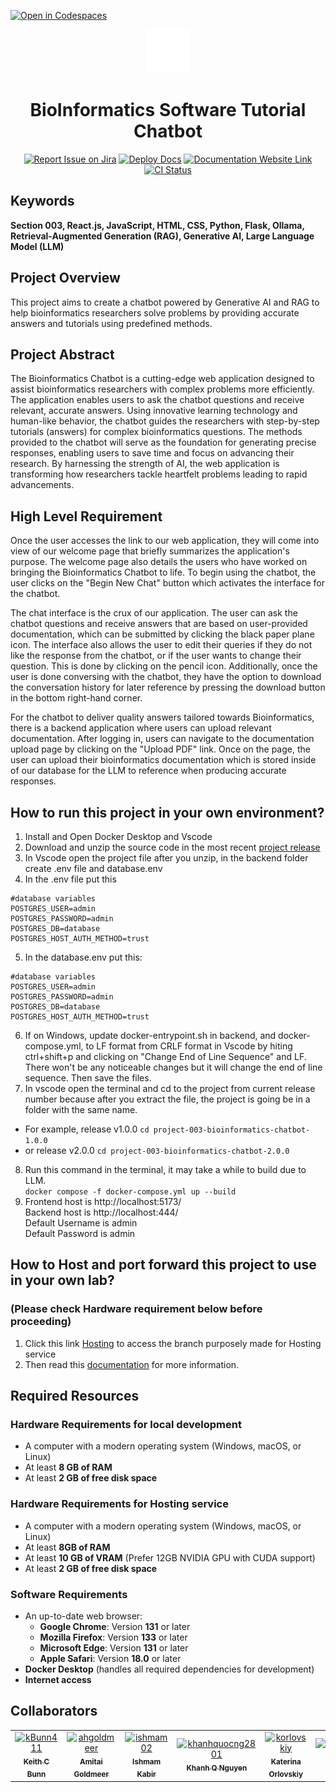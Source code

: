 [![Open in Codespaces](https://classroom.github.com/assets/launch-codespace-2972f46106e565e64193e422d61a12cf1da4916b45550586e14ef0a7c637dd04.svg)](https://classroom.github.com/open-in-codespaces?assignment_repo_id=17857751)
<div align="center">

<img src="https://raw.githubusercontent.com/Capstone-Projects-2025-Spring/project-003-bioinformatics-chatbot/e631e760afa8739c8c61edf0687d2edffcf8e8b2/frontend/logo.svg" width="70" />

# BioInformatics Software Tutorial Chatbot
[![Report Issue on Jira](https://img.shields.io/badge/Report%20Issues-Jira-0052CC?style=flat&logo=jira-software)](https://temple-cis-projects-in-cs.atlassian.net/jira/software/c/projects/DT/issues)
[![Deploy Docs](https://github.com/ApplebaumIan/tu-cis-4398-docs-template/actions/workflows/deploy.yml/badge.svg)](https://github.com/ApplebaumIan/tu-cis-4398-docs-template/actions/workflows/deploy.yml)
[![Documentation Website Link](https://img.shields.io/badge/-Documentation%20Website-brightgreen)](https://capstone-projects-2025-spring.github.io/project-003-bioinformatics-chatbot/)
[![CI Status](https://github.com/Capstone-Projects-2025-Spring/project-003-bioinformatics-chatbot/actions/workflows/ci-tests.yml/badge.svg)](https://github.com/Capstone-Projects-2025-Spring/project-003-bioinformatics-chatbot/actions/workflows/ci-tests.yml)


</div>


## Keywords

**Section 003, React.js, JavaScript, HTML, CSS, Python, Flask, Ollama, Retrieval-Augmented Generation (RAG), Generative AI, Large Language Model (LLM)**

## Project Overview

This project aims to create a chatbot powered by Generative AI and RAG to help bioinformatics researchers solve problems by providing accurate answers and tutorials using predefined methods.

## Project Abstract

The Bioinformatics Chatbot is a cutting-edge web application designed to assist bioinformatics researchers with complex problems more efficiently. The application enables users to ask the chatbot questions and receive relevant, accurate answers. Using innovative learning technology and human-like behavior, the chatbot guides the researchers with step-by-step tutorials (answers) for complex bioinformatics questions. The methods provided to the chatbot will serve as the foundation for generating precise responses, enabling users to save time and focus on advancing their research. By harnessing the strength of AI, the web application is transforming how researchers tackle heartfelt problems leading to rapid advancements. 


## High Level Requirement

Once the user accesses the link to our web application, they will come into view of our welcome page that briefly summarizes the application's purpose. The welcome page also details the users who have worked on bringing the Bioinformatics Chatbot to life. To begin using the chatbot, the user clicks on the "Begin New Chat" button which activates the interface for the chatbot.

The chat interface is the crux of our application. The user can ask the chatbot questions and receive answers that are based on user-provided documentation, which can be submitted by clicking the black paper plane icon. The interface also allows the user to edit their queries if they do not like the response from the chatbot, or if the user wants to change their question. This is done by clicking on the pencil icon. Additionally, once the user is done conversing with the chatbot, they have the option to download the conversation history for later reference by pressing the download button in the bottom right-hand corner.

For the chatbot to deliver quality answers tailored towards Bioinformatics, there is a backend application where users can upload relevant documentation. After logging in, users can navigate to the documentation upload page by clicking on the "Upload PDF" link. Once on the page, the user can upload their bioinformatics documentation which is stored inside of our database for the LLM to reference when producing accurate responses.  
 



## How to run this project in your own environment?

1. Install and Open Docker Desktop and Vscode
2. Download and unzip the source code in the most recent [project release](github.com/Capstone-Projects-2025-Spring/project-003-bioinformatics-chatbot/releases/latest)
3. In Vscode open the project file after you unzip, in the backend folder create .env file and database.env
4. In the .env file put this
```
#database variables
POSTGRES_USER=admin
POSTGRES_PASSWORD=admin
POSTGRES_DB=database
POSTGRES_HOST_AUTH_METHOD=trust
```
5. In the database.env put this:
```
#database variables
POSTGRES_USER=admin
POSTGRES_PASSWORD=admin
POSTGRES_DB=database
POSTGRES_HOST_AUTH_METHOD=trust
```
6. If on Windows, update docker-entrypoint.sh in backend, and docker-compose.yml, to LF format from CRLF format in Vscode by hiting ctrl+shift+p and clicking on "Change End of Line Sequence" and LF. There won't be any noticeable changes but it will change the end of line sequence. Then save the files.
7. In vscode open the terminal and cd to the project from current release number because after you extract the file, the project is going be in a folder with the same name. 
- For example, release v1.0.0 `cd project-003-bioinformatics-chatbot-1.0.0` 
- or release v2.0.0 `cd project-003-bioinformatics-chatbot-2.0.0`
8. Run this command in the terminal, it may take a while to build due to LLM.  
`docker compose -f docker-compose.yml up --build`
9. Frontend host is http://localhost:5173/  
Backend host is http://localhost:444/  
Default Username is admin  
Default Password is admin  

## How to Host and port forward this project to use in your own lab?  
### (Please check Hardware requirement below before proceeding)

1. Click this link [Hosting](https://github.com/Capstone-Projects-2025-Spring/project-003-bioinformatics-chatbot/tree/Hosting) to access the branch purposely made for Hosting service 
2. Then read this [documentation](https://github.com/Capstone-Projects-2025-Spring/project-003-bioinformatics-chatbot/Hosting) for more information.

## Required Resources
### Hardware Requirements for local development
- A computer with a modern operating system (Windows, macOS, or Linux)
- At least **8 GB of RAM**
- At least **2 GB of free disk space**

### Hardware Requirements for Hosting service 
- A computer with a modern operating system (Windows, macOS, or Linux)
- At least **8GB of RAM**
- At least **10 GB of VRAM** (Prefer 12GB NVIDIA GPU with CUDA support)
- At least **2 GB of free disk space**

### Software Requirements
- An up-to-date web browser:
  - **Google Chrome**: Version **131** or later
  - **Mozilla Firefox**: Version **133** or later
  - **Microsoft Edge**: Version **131** or later
  - **Apple Safari**: Version **18.0** or later
- **Docker Desktop** (handles all required dependencies for development)
- **Internet access**

## Collaborators

[//]: # ( readme: collaborators -start )
<table>
<tr>
    <td align="center">
        <a href="https://github.com/kBunn411">
            <img src="https://avatars.githubusercontent.com/u/117461180?s=88&v=4" width="100;" alt="kBunn411"/>
            <br />
            <sub><b>Keith C Bunn</b></sub>
        </a>
    </td>
    <td align="center">
        <a href="https://github.com/ahgoldmeer">
            <img src="https://avatars.githubusercontent.com/u/95256721?s=88&v=4" width="100;" alt="ahgoldmeer"/>
            <br />
            <sub><b>Amitai Goldmeer</b></sub>
        </a>
    </td>
        <td align="center">
        <a href="https://github.com/ishmam02">
            <img src="https://avatars.githubusercontent.com/u/66305504?s=88&v=4" width="100;" alt="ishmam02"/>
            <br />
            <sub><b>Ishmam Kabir</b></sub>
        </a>
    </td>
        <td align="center">
        <a href="https://github.com/khanhquocng2801">
            <img src="https://avatars.githubusercontent.com/u/102694034?s=88&v=4" width="100;" alt="khanhquocng2801"/>
            <br />
            <sub><b>Khanh Q Nguyen</b></sub>
        </a>
    </td>
        <td align="center">
        <a href="https://github.com/korlovskiy">
            <img src="https://avatars.githubusercontent.com/u/117465477?s=88&v=4" width="100;" alt="korlovskiy"/>
            <br />
            <sub><b>Katerina Orlovskiy</b></sub>
        </a>
    </td>
        <td align="center">
        <a href="https://github.com/JustinTruong456">
            <img src="https://avatars.githubusercontent.com/u/111546803?s=88&v=4" width="100;" alt="JustinTruong456"/>
            <br />
            <sub><b>Justin Truong</b></sub>
        </a>
    </td>
        <td align="center">
        <a href="https://github.com/chroy2">
            <img src="https://avatars.githubusercontent.com/u/91856253?s=88&v=4" width="100;" alt="chroy2"/>
            <br />
            <sub><b>Troy K Witmer</b></sub>
        </a>
    </td>
</tr>
</table>

[//]: # ( readme: collaborators -end )
